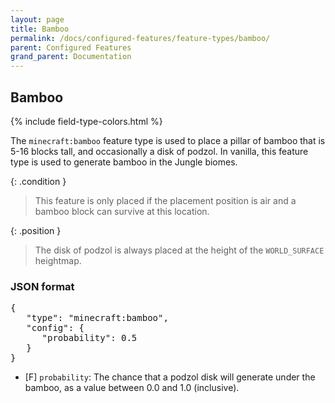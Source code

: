 ```yaml
---
layout: page
title: Bamboo
permalink: /docs/configured-features/feature-types/bamboo/
parent: Configured Features
grand_parent: Documentation
---
```


## Bamboo

<head>
    {% include field-type-colors.html %}
</head>

The `minecraft:bamboo` feature type is used to place a pillar of bamboo that is 5-16 blocks tall, and occasionally a disk of podzol. In vanilla, this feature type is used to generate bamboo in the Jungle biomes.

{: .condition }
> This feature is only placed if the placement position is air and a bamboo block can survive at this location.

{: .position }
> The disk of podzol is always placed at the height of the `WORLD_SURFACE` heightmap.

### JSON format

<pre>
{
   "type": "minecraft:bamboo",
   "config": {
      "probability": 0.5
   }
}
</pre>

* <span float>[F]</span> `probability`: The chance that a podzol disk will generate under the bamboo, as a value between 0.0 and 1.0 (inclusive).